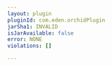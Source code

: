 ```yaml
---
layout: plugin
pluginId: com.eden.orchidPlugin
jarSha1: INVALID
isJarAvailable: false
error: NONE
violations: []

---
```

